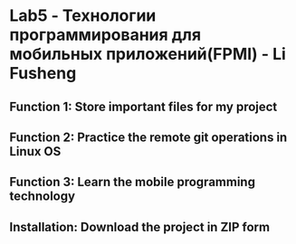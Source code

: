 # Lab5 - Технологии программирования для мобильных приложений(FPMI) - Li Fusheng
## Function 1: Store important files for my project
## Function 2: Practice the remote git operations in Linux OS
## Function 3: Learn the mobile programming technology
## Installation: Download the project in ZIP form
### 
